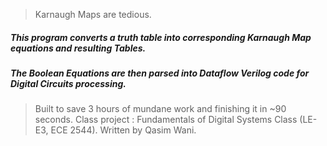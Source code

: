 > Karnaugh Maps are tedious. 
##### This program converts a truth table into corresponding Karnaugh Map equations and resulting Tables.
##### The Boolean Equations are then parsed into Dataflow Verilog code for Digital Circuits processing.
> Built to save 3 hours of mundane work and finishing it in ~90 seconds. 
> Class project : Fundamentals of Digital Systems Class (LE-E3, ECE 2544).
Written by Qasim Wani.
